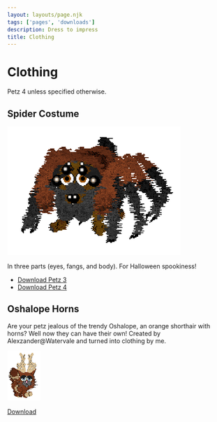 ```yaml
---
layout: layouts/page.njk
tags: ['pages', 'downloads']
description: Dress to impress
title: Clothing
---
```


# Clothing
Petz 4 unless specified otherwise.

## Spider Costume
![](/public/images/Animation2.gif)

In three parts (eyes, fangs, and body). For Halloween spookiness!

- [Download Petz 3](/public/downloads/spider%20costume%20p3.zip?v=1632420672272)
- [Download Petz 4](/public/downloads/spider%20costume%20P4.zip?v=1632420668846)

## Oshalope Horns
Are your petz jealous of the trendy Oshalope, an orange shorthair with horns? Well now they can have their own! Created by Alexzander@Watervale and turned into clothing by me.

![](/public/images/petz98.png)

[Download](/public/downloads/oshalope.zip)
